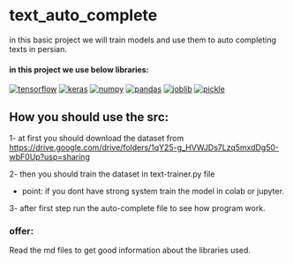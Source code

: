 # text_auto_complete
in this basic project we will train models and use them to auto completing texts in persian.

#### in this project we use below libraries: 
<a href="https://github.com/amiriiw"><img alt="tensorflow" src="https://img.shields.io/badge/tensorflow-FF6F00?style=for-the-badge&logo=tensorflow&logoColor=f5f5f5"></a>
<a href="https://github.com/amiriiw"><img alt="keras" src="https://img.shields.io/badge/keras-D00000?style=for-the-badge&logo=keras&logoColor=f5f5f5"></a>
<a href="https://github.com/amiriiw"><img alt="numpy" src="https://img.shields.io/badge/numpy-013243?style=for-the-badge&logo=numpy&logoColor=f5f5f5"></a>
<a href="https://github.com/amiriiw"><img alt="pandas" src="https://img.shields.io/badge/pandas-150458?style=for-the-badge&logo=pandas&logoColor=f5f5f5"></a>
<a href="https://github.com/amiriiw"><img alt="joblib" src="https://img.shields.io/badge/joblib-D3FB52?style=for-the-badge"></a>
<a href="https://github.com/amiriiw"><img alt="pickle" src="https://img.shields.io/badge/pickle-139C5A?style=for-the-badge"></a>

## How you should use the src:
1- at first you should download the dataset from  https://drive.google.com/drive/folders/1qY25-g_HVWJDs7Lzq5mxdDg50-wbF0Up?usp=sharing

2- then you should train the dataset in text-trainer.py file 
  - point: if you dont have strong system train the model in colab or jupyter.

3- after first step run the auto-complete file to see how program work.

### offer: 
Read the md files to get good information about the libraries used.
